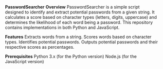 **PasswordSearcher**
**Overview**
PasswordSearcher is a simple script designed to identify and extract potential passwords from a given string. It calculates a score based on character types (letters, digits, uppercase) and determines the likelihood of each word being a password. This repository contains implementations in both Python and JavaScript.

**Features**
Extracts words from a string.
Scores words based on character types.
Identifies potential passwords.
Outputs potential passwords and their respective scores as percentages.

**Prerequisites**
Python 3.x (for the Python version)
Node.js (for the JavaScript version)
